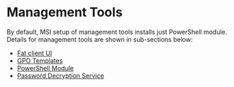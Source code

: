 ﻿# Management Tools
By default, MSI setup of management tools installs just PowerShell module. Details for management tools are shown in sub-sections below:
* [Fat client UI](./Management-Tools/Fat-client.md)
* [GPO Templates](./Management-Tools/GPO-Templates.md)
* [PowerShell Module](./Management-Tools/PowerShell-Module.md)
* [Password Decryption Service](./Management-Tools/Password-Decryption-Service.md)
